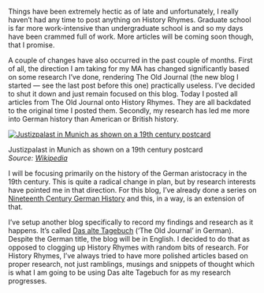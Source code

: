 Things have been extremely hectic as of late and unfortunately, I really haven’t had any time to post anything on History Rhymes. Graduate school is far more work-intensive than undergraduate school is and so my days have been crammed full of work. More articles will be coming soon though, that I promise.

A couple of changes have also occurred in the past couple of months. First of all, the direction I am taking for my MA has changed significantly based on some research I’ve done, rendering The Old Journal (the new blog I started — see the last post before this one) practically useless. I’ve decided to shut it down and just remain focused on this blog. Today I posted all articles from The Old Journal onto History Rhymes. They are all backdated to the original time I posted them. Secondly, my research has led me more into German history than American or British history.

[![Justizpalast in Munich as shown on a 19th century postcard](Munich_Justizpalast_19th_century_Postcard.jpg "Justizpalast in Munich as shown on a 19th century postcard")](https://i0.wp.com/www.historyrhymes.info/wp-content/uploads/2011/11/Munich_Justizpalast_19th_century_Postcard.jpg?ssl=1)

Justizpalast in Munich as shown on a 19th century postcard  
*Source: [Wikipedia](http://en.wikipedia.org/wiki/File:Munich_Justizpalast_19th_century_Postcard.jpg)*

I will be focusing primarily on the history of the German aristocracy in the 19th century. This is quite a radical change in plan, but by research interests have pointed me in that direction. For this blog, I’ve already done a series on [Nineteenth Century German History](https://www.historyrhymes.info/featured/nineteenth-century-german-history/) and this, in a way, is an extension of that.

I’ve setup another blog specifically to record my findings and research as it happens. It’s called [Das alte Tagebuch](http://dasaltetagebuch.blogspot.com/) (‘The Old Journal’ in German). Despite the German title, the blog will be in English. I decided to do that as opposed to clogging up History Rhymes with random bits of research. For History Rhymes, I’ve always tried to have more polished articles based on proper research, not just ramblings, musings and snippets of thought which is what I am going to be using Das alte Tagebuch for as my research progresses.